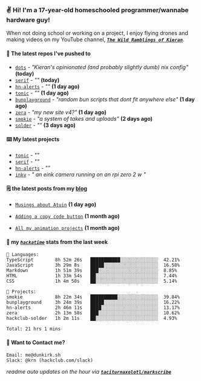 ### ✌️ Hi! I'm a 17-year-old homeschooled programmer/wannabe hardware guy!

When not doing school or working on a project, I enjoy flying drones and making videos on my YouTube channel, [**_`The Wild Ramblings of Kieran`_**](https://youtube.com/@kieran.rambles).

#### 👷 The latest repos I've pushed to

- [`dots`](https://github.com/taciturnaxolotl/dots) - _"Kieran's opinionated (and probably slightly dumb) nix config"_ **(today)**
- [`serif`](https://github.com/taciturnaxolotl/serif) - _""_ **(today)**
- [`hn-alerts`](https://github.com/taciturnaxolotl/hn-alerts) - _""_ **(1 day ago)**
- [`tonic`](https://github.com/taciturnaxolotl/tonic) - _""_ **(1 day ago)**
- [`bunplayground`](https://github.com/taciturnaxolotl/bunplayground) - _"random bun scripts that dont fit anywhere else"_ **(1 day ago)**
- [`zera`](https://github.com/taciturnaxolotl/zera) - _"my new site v4?"_ **(1 day ago)**
- [`smokie`](https://github.com/taciturnaxolotl/smokie) - _"a system of takes and uploads"_ **(2 days ago)**
- [`solder`](https://github.com/hackclub/solder) - _""_ **(3 days ago)**

#### ⌨️ My latest projects

- [`tonic`](https://github.com/taciturnaxolotl/tonic) - _""_
- [`serif`](https://github.com/taciturnaxolotl/serif) - _""_
- [`hn-alerts`](https://github.com/taciturnaxolotl/hn-alerts) - _""_
- [`inky`](https://github.com/taciturnaxolotl/inky) - _" an eink camera running on an rpi zero 2 w "_

#### 🗒️ the latest posts from my [blog](https://dunkirk.sh)

- [`Musings about Atuin`](https://dunkirk.sh/blog/atuin/) **(1 day ago)**

- [`Adding a copy code button`](https://dunkirk.sh/blog/adding-a-copy-button/) **(1 month ago)**

- [`All my animation projects`](https://dunkirk.sh/blog/my-animations/) **(1 month ago)**



#### 📡 my [_`hackatime`_](https://waka.hackclub.com) stats from the last week

```text
💾 Languages:
TypeScript        8h 52m 26s   ███████████░░░░░░░░░░░░░░  42.21%
JavaScript        3h 29m 8s    █████░░░░░░░░░░░░░░░░░░░░  16.58%
Markdown          1h 51m 39s   ███░░░░░░░░░░░░░░░░░░░░░░  8.85%
HTML              1h 33m 54s   ██░░░░░░░░░░░░░░░░░░░░░░░  7.44%
CSS               1h 4m 50s    ██░░░░░░░░░░░░░░░░░░░░░░░  5.14%

💼 Projects:
smokie            8h 22m 34s   ██████████░░░░░░░░░░░░░░░  39.84%
bunplayground     3h 24m 39s   █████░░░░░░░░░░░░░░░░░░░░  16.22%
hn-alerts         2h 46m 11s   ████░░░░░░░░░░░░░░░░░░░░░  13.17%
zera              2h 13m 58s   ███░░░░░░░░░░░░░░░░░░░░░░  10.62%
hackclub-solder   1h 2m 11s    ██░░░░░░░░░░░░░░░░░░░░░░░  4.93%

Total: 21 hrs 1 mins
```

#### 📮 Want to Contact me?

```text
Email: me@dunkirk.sh
Slack: @krn (hackclub.com/slack)
```

_readme auto updates on the hour via [**`taciturnaxolotl/markscribe`**](https://github.com/taciturnaxolotl/markscribe)_
